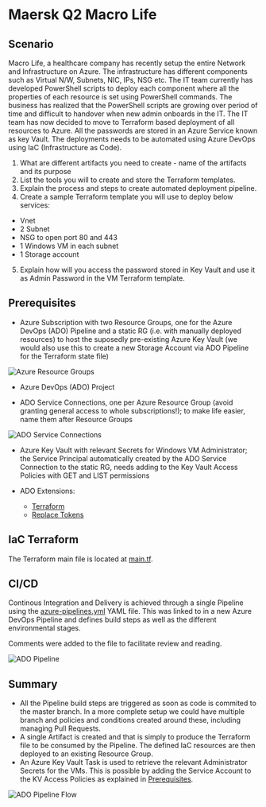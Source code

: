 # Maersk Q2 Macro Life

## Scenario
Macro Life, a healthcare company has recently setup the entire Network and Infrastructure on Azure.
The infrastructure has different components such as Virtual N/W, Subnets, NIC, IPs, NSG etc.
The IT team currently has developed PowerShell scripts to deploy each component where all the properties of each resource is set using PowerShell commands.
The business has realized that the PowerShell scripts are growing over period of time and difficult to handover when new admin onboards in the IT.
The IT team has now decided to move to Terraform based deployment of all resources to Azure.
All the passwords are stored in an Azure Service known as key Vault. The deployments needs to be automated using Azure DevOps using IaC (Infrastructure as Code).
1) What are different artifacts you need to create - name of the artifacts and its purpose
2) List the tools you will to create and store the Terraform templates.
3) Explain the process and steps to create automated deployment pipeline.
4) Create a sample Terraform template you will use to deploy below services:
- Vnet
- 2 Subnet
- NSG to open port 80 and 443
- 1 Windows VM in each subnet
- 1 Storage account
5) Explain how will you access the password stored in Key Vault and use it as Admin Password in the VM Terraform template.

## Prerequisites
- Azure Subscription with two Resource Groups, one for the Azure DevOps (ADO) Pipeline and a static RG (i.e. with manually deployed resources) to host the suposedly pre-existing Azure Key Vault (we would also use this to create a new Storage Account via ADO Pipeline for the Terraform state file)

![Azure Resource Groups](readme/img/azureRGs.png)

- Azure DevOps (ADO) Project

- ADO Service Connections, one per Azure Resource Group (avoid granting general access to whole subscriptions!); to make life easier, name them after Resource Groups

![ADO Service Connections](readme/img/adoServiceConnections.png)

- Azure Key Vault with relevant Secrets for Windows VM Administrator; the Service Principal automatically created by the ADO Service Connection to the static RG, needs adding to the Key Vault Access Policies with GET and LIST permissions

- ADO Extensions:
  - [Terraform](https://marketplace.visualstudio.com/items?itemName=ms-devlabs.custom-terraform-tasks)
  - [Replace Tokens](https://marketplace.visualstudio.com/items?itemName=qetza.replacetokens)

## IaC Terraform
The Terraform main file is located at [main.tf](main.tf).

## CI/CD
Continous Integration and Delivery is achieved through a single Pipeline using the [azure-pipelines.yml](azure-pipelines.yml) YAML file. This was linked to in a new Azure DevOps Pipeline and defines build steps as well as the different environmental stages.

Comments were added to the file to facilitate review and reading.

![ADO Pipeline](readme/img/adoPipeline.png)

## Summary
- All the Pipeline build steps are triggered as soon as code is commited to the master branch. In a more complete setup we could have multiple branch and policies and conditions created around these, including managing Pull Requests.
- A single Artifact is created and that is simply to produce the Terraform file to be consumed by the Pipeline. The defined IaC resources are then deployed to an existing Resource Group.
- An Azure Key Vault Task is used to retrieve the relevant Administrator Secrets for the VMs. This is possible by adding the Service Account to the KV Access Policies as explained in [Prerequisites](#Prerequisites).

![ADO Pipeline Flow](readme/img/adoPipelineFlow.png)

